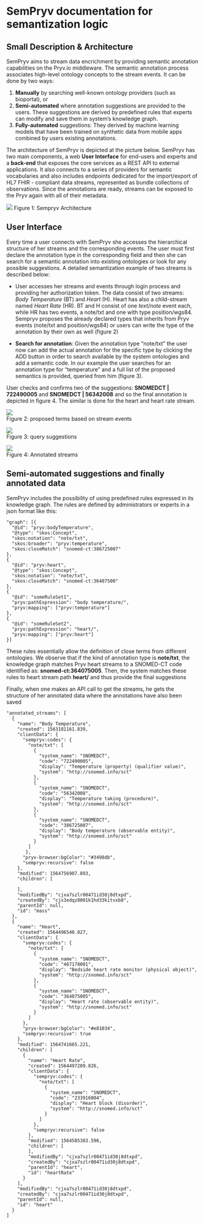 SemPryv documentation for semantization logic
=================
Small Description & Architecture
--
SemPryv aims to stream data encrichment by providing semantic annotation capabilities on the Pryv.io middleware. 
The semantic annotation process associates high-level ontology concepts to the stream events. It can be done by two ways: 
1. **Manually** by searching well-known ontology providers (such as bioportal), or
2. **Semi-automated** where annotation suggestions are provided to the users. These suggestions are derived by predefined rules that experts can modify and save them in system’s knowledge graph.
3. **Fully-automated** suggestions: They derived by machine learning models that have been trained on synthetic data from mobile apps combined by users existing annotations.

The architecture of SemPryv is depicted at the picture below. SemPryv has two main components, a web <b>User Interface</b> 
for end-users and experts and a <b>back-end</b> that exposes the core services as a REST API to external applications. 
It also connects to a series of providers for semantic vocabularies and also includes endpoints dedicated for the import/export 
of HL7 FHIR - compliant data streams, represented as bundle collections of observations. Since the annotations are ready, 
streams can be exposed to the Pryv again with all of their metadata.

![](./screenshots/sempryv_architecture.png)
Figure 1: Sempryv Architecture

## User Interface
Every time a user connects with SemPryv she accesses the hierarchical structure of her streams and the corresponding events. 
The user must first declare the annotation type in the corresponding field and then she can search for a 
semantic annotation into existing ontologies or look for any possible suggestions. A detailed semantization example of 
two streams is described below:
* User accesses her streams and events through login process and providing her authorization token. The data consist of two streams: 
_Body Temperature_ (BT) and _Heart_ (H). Heart has also a child-stream named _Heart Rate_ (HR). BT and H consist of one 
_text/note_ event each, while HR has two events, a note/txt and one with type position/wgs84. Sempryv proposes the already 
declared types that inherits from Pryv events (note/txt and position/wgs84) or users can write the type of the annotation by their own as well (figure 2)


* **Search for annotation**: Given the annotation type “note/txt” the user now can add the actual annotation for the specific 
type by clicking the ADD button in order to search available by the system ontologies and add a semantic code. 
In our example the user searches for an annotation type for “temperature” and a full list of the proposed semantics is provided, 
queried from him (figure 3).

User checks and confirms two of the suggestions: **SNOMEDCT | 722490005** and **SNOMEDCT | 56342008** 
and so the final annotation is depicted in figure 4. The similar is done for the heart and heart rate stream.


![](./screenshots/search_bar.png)  
Figure 2: proposed terms based on stream events  


![](./screenshots/query_suggestions.png)  
Figure 3: query suggestions

![](./screenshots/streams_annotated.png)  
Figure 4: Annotated streams


## Semi-automated suggestions and finally annotated data
SemPryv includes the possibility of using predefined rules expressed in its knowledge graph. The rules are defined by 
administrators or experts in a json format like this:

```shell
"graph": [{
  "@id": "pryv:bodyTemperature",
  "@type": "skos:Concept",
  "skos:notation": "note/txt",
  "skos:broader": "pryv:temperature",
  "skos:closeMatch": "snomed-ct:386725007"
},
{
  "@id": "pryv:heart",
  "@type": "skos:Concept",
  "skos:notation": "note/txt",
  "skos:closeMatch": "snomed-ct:36407500"
},
{
  "@id": "someRuleSet1",
  "pryv:pathExpression": "body temperature/",
  "pryv:mapping": ["pryv:temperature"]
},
{
  "@id": "someRuleSet2",
  "pryv:pathExpression": "heart/",
  "pryv:mapping": ["pryv:heart"]
}]
```

These rules essentially allow the definition of close terms from different ontologies. We observe that if the kind of annotation type is **note/txt**, the knowledge graph matches Pryv heart streams to a SNOMED-CT code identified as: **snomed-ct:364075005**. Then, the system matches these rules to heart stream path **heart/** and thus provide the final suggestions 

Finally, when one makes an API call to get the streams, he gets the structure of her annotated data where the annotations 
have also been saved


```shell
"annotated_streams": [
  {
    "name": "Body Temperature",
    "created": 1563181161.839,
    "clientData": {
      "sempryv:codes": {
        "note/txt": [
          {
            "system_name": "SNOMEDCT",
            "code": "722490005",
            "display": "Temperature (property) (qualifier value)",
            "system": "http://snomed.info/sct"
          },
          {
            "system_name": "SNOMEDCT",
            "code": "56342008",
            "display": "Temperature taking (procedure)",
            "system": "http://snomed.info/sct"
          },
          {
            "system_name": "SNOMEDCT",
            "code": "386725007",
            "display": "Body temperature (observable entity)",
            "system": "http://snomed.info/sct"
          }
        ]
       },
      "pryv-browser:bgColor": "#3498db",
      "sempryv:recursive": false
    },
    "modified": 1564756907.893,
    "children": [

    ],
    "modifiedBy": "cjxa7szlr00471id30j8dtxpd",
    "createdBy": "cjx3edqz8001k1hd33kitvxb8",
    "parentId": null,
    "id": "mass"
  },
  {
    "name": "Heart",
    "created": 1564496540.827,
    "clientData": {
      "sempryv:codes": {
        "note/txt": [
          {
            "system_name": "SNOMEDCT",
            "code": "467178001",
            "display": "Bedside heart rate monitor (physical object)",
            "system": "http://snomed.info/sct"
          },
          {
            "system_name": "SNOMEDCT",
            "code": "364075005",
            "display": "Heart rate (observable entity)",
            "system": "http://snomed.info/sct"
          }
        ]
      },
      "pryv-browser:bgColor": "#e81034",
      "sempryv:recursive": true
    },
    "modified": 1564741665.221,
    "children": [
      {
        "name": "Heart Rate",
        "created": 1564497209.826,
        "clientData": {
          "sempryv:codes": {
            "note/txt": [
              {
                "system_name": "SNOMEDCT",
                "code": "233916004",
                "display": "Heart block (disorder)",
                "system": "http://snomed.info/sct"
              }
            ]
          },
          "sempryv:recursive": false
        },
        "modified": 1564585383.596,
        "children": [
        ],
        "modifiedBy": "cjxa7szlr00471id30j8dtxpd",
        "createdBy": "cjxa7szlr00471id30j8dtxpd",
        "parentId": "heart",
        "id": "heartRate"
      }
    ],
    "modifiedBy": "cjxa7szlr00471id30j8dtxpd",
    "createdBy": "cjxa7szlr00471id30j8dtxpd",
    "parentId": null,
    "id": "heart"
  }
]
```

